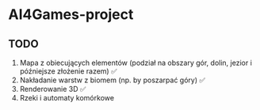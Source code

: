 # AI4Games-project

## TODO
1) Mapa z obiecujących elementów (podział na obszary gór, dolin, jezior i późniejsze złożenie razem) ✅
2) Nakładanie warstw z biomem (np. by poszarpać góry) ✅
3) Renderowanie 3D ✅
4) Rzeki i automaty komórkowe
